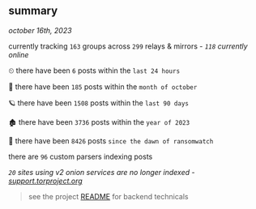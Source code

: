 
## summary
_october 16th, 2023_

currently tracking `163` groups across `299` relays & mirrors - _`118` currently online_

⏲ there have been `6` posts within the `last 24 hours`

🦈 there have been `185` posts within the `month of october`

🪐 there have been `1508` posts within the `last 90 days`

🏚 there have been `3736` posts within the `year of 2023`

🦕 there have been `8426` posts `since the dawn of ransomwatch`

there are `96` custom parsers indexing posts

_`20` sites using v2 onion services are no longer indexed - [support.torproject.org](https://support.torproject.org/onionservices/v2-deprecation/)_

> see the project [README](https://github.com/joshhighet/ransomwatch#ransomwatch--) for backend technicals

